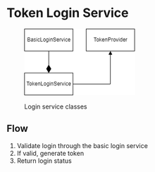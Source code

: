 # Token Login Service

<figure><img src="../../../.gitbook/assets/login_token_service.drawio.png" alt=""><figcaption><p>Login service classes</p></figcaption></figure>

## Flow

1. Validate login through the basic login service
2. If valid, generate token
3. Return login status
